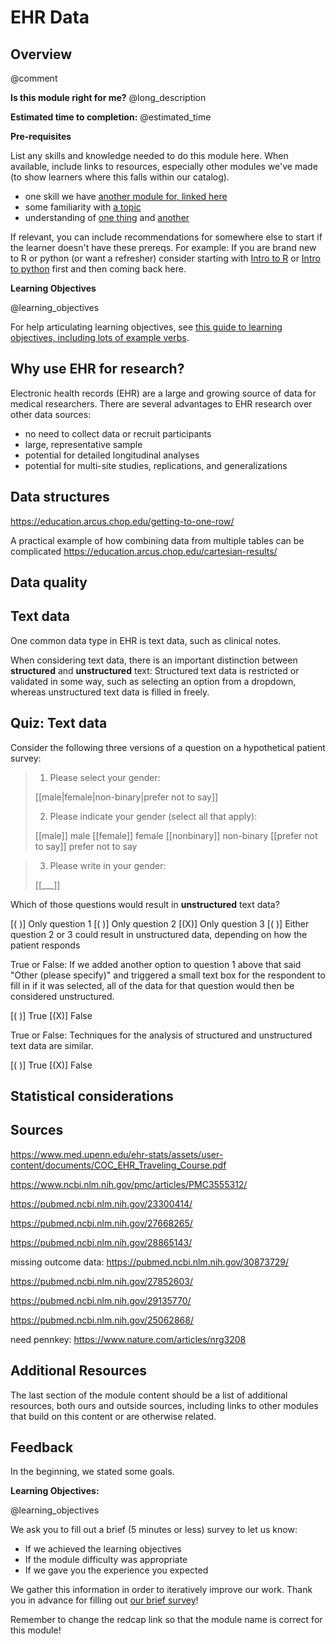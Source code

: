 <!--

author:   Rose Hartman
email:    hartmanr1@chop.edu
version:  0.0.1
module_template_version: 2.0.0
language: en
narrator: UK English Female
title: Module Title
comment:  This is a short, focused description of the module.
long_description: This is a longer description, which should be understandable for a lay audience. It will print under "Is this module right for me?" in the overview.
estimated_time: This is rough guess of how long it might take a learner to work through the module. It will print under "Estimated time to completion" in the overview

@learning_objectives  

After completion of this module, learners will be able to:

- describe data structures typical of EHR data, especially a 'normalized' database
- list three common sources of quality problems in EHR data
- explain the difference between structured and unstructured data as it applies to EHR
- identify statistical methods that are especially effective in analyzing EHR data

@end

link:  https://chop-dbhi-arcus-education-website-assets.s3.amazonaws.com/css/styles.css

script: https://kit.fontawesome.com/83b2343bd4.js

-->

# EHR Data

<div class = "overview">

## Overview
@comment

**Is this module right for me?** @long_description

**Estimated time to completion:** @estimated_time

**Pre-requisites**

List any skills and knowledge needed to do this module here. When available, include links to resources, especially other modules we've made (to show learners where this falls within our catalog).

* one skill we have [another module for, linked here](https://education.arcus.chop.edu)
* some familiarity with [a topic](https://education.arcus.chop.edu)
* understanding of [one thing](https://education.arcus.chop.edu) and [another](https://education.arcus.chop.edu)

If relevant, you can include recommendations for somewhere else to start if the learner doesn't have these prereqs. For example: If you are brand new to R or python (or want a refresher) consider starting with [Intro to R](link) or [Intro to python](link) first and then coming back here.

**Learning Objectives**

@learning_objectives

For help articulating learning objectives, see [this guide to learning objectives, including lots of example verbs](https://cft.vanderbilt.edu/guides-sub-pages/blooms-taxonomy/).

</div>

## Why use EHR for research?

Electronic health records (EHR) are a large and growing source of data for medical researchers.
There are several advantages to EHR research over other data sources:

- no need to collect data or recruit participants
- large, representative sample
- potential for detailed longitudinal analyses
- potential for multi-site studies, replications, and generalizations

## Data structures

https://education.arcus.chop.edu/getting-to-one-row/

A practical example of how combining data from multiple tables can be complicated
https://education.arcus.chop.edu/cartesian-results/

## Data quality

## Text data

One common data type in EHR is text data, such as clinical notes.

When considering text data, there is an important distinction between **structured** and **unstructured** text:
Structured text data is restricted or validated in some way, such as selecting an option from a dropdown, whereas unstructured text data is filled in freely.

## Quiz: Text data

<div>
Consider the following three versions of a question on a hypothetical patient survey:

> 1. Please select your gender:
>
>  [[male|female|non-binary|prefer not to say]]
>
> 2. Please indicate your gender (select all that apply):
>
> [[male]] male
> [[female]] female
> [[nonbinary]] non-binary
> [[prefer not to say]] prefer not to say

> 3. Please write in your gender:
>
> [[___]]

Which of those questions would result in **unstructured** text data?
</div>

[( )] Only question 1
[( )] Only question 2
[(X)] Only question 3
[( )] Either question 2 or 3 could result in unstructured data, depending on how the patient responds

True or False: If we added another option to question 1 above that said "Other (please specify)" and triggered a small text box for the respondent to fill in if it was selected, all of the data for that question would then be considered unstructured.

[( )] True
[(X)] False

True or False: Techniques for the analysis of structured and unstructured text data are similar.

[( )] True
[(X)] False

## Statistical considerations

## Sources

https://www.med.upenn.edu/ehr-stats/assets/user-content/documents/COC_EHR_Traveling_Course.pdf

https://www.ncbi.nlm.nih.gov/pmc/articles/PMC3555312/

https://pubmed.ncbi.nlm.nih.gov/23300414/

https://pubmed.ncbi.nlm.nih.gov/27668265/

https://pubmed.ncbi.nlm.nih.gov/28865143/

missing outcome data: https://pubmed.ncbi.nlm.nih.gov/30873729/

https://pubmed.ncbi.nlm.nih.gov/27852603/

https://pubmed.ncbi.nlm.nih.gov/29135770/

https://pubmed.ncbi.nlm.nih.gov/25062868/

need pennkey:
https://www.nature.com/articles/nrg3208


## Additional Resources

The last section of the module content should be a list of additional resources, both ours and outside sources, including links to other modules that build on this content or are otherwise related.

## Feedback

In the beginning, we stated some goals.

**Learning Objectives:**

@learning_objectives

We ask you to fill out a brief (5 minutes or less) survey to let us know:

* If we achieved the learning objectives
* If the module difficulty was appropriate
* If we gave you the experience you expected

We gather this information in order to iteratively improve our work.  Thank you in advance for filling out [our brief survey](https://redcap.chop.edu/surveys/?s=KHTXCXJJ93&module_name=%22EHR+Data%22)!

Remember to change the redcap link so that the module name is correct for this module!
